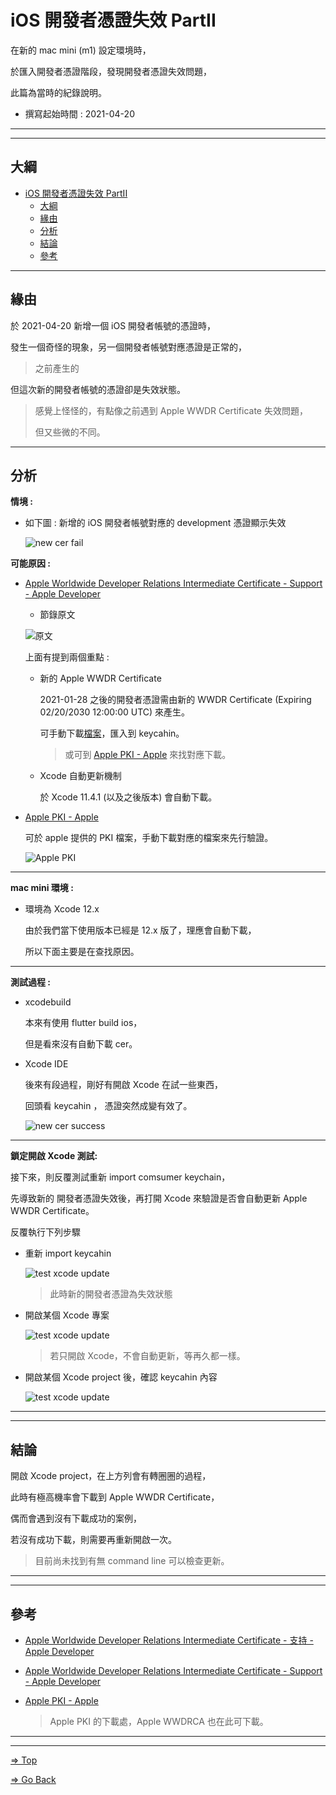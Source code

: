 # iOS 開發者憑證失效 PartII

  在新的 mac mini (m1) 設定環境時，

  於匯入開發者憑證階段，發現開發者憑證失效問題，

  此篇為當時的紀錄說明。

- 撰寫起始時間 : 2021-04-20

---
---

## 大綱

- [iOS 開發者憑證失效 PartII](#ios-開發者憑證失效-partii)
  - [大綱](#大綱)
  - [緣由](#緣由)
  - [分析](#分析)
  - [結論](#結論)
  - [參考](#參考)

---

## 緣由

於 2021-04-20 新增一個 iOS 開發者帳號的憑證時，

發生一個奇怪的現象，另一個開發者帳號對應憑證是正常的，

> 之前產生的

但這次新的開發者帳號的憑證卻是失效狀態。

> 感覺上怪怪的，有點像之前遇到 Apple WWDR Certificate 失效問題，
>
> 但又些微的不同。

---

## 分析

**情境 :**

- 如下圖 : 新增的 iOS 開發者帳號對應的 development 憑證顯示失效

  ![new cer fail](./pics/NewCerFail.png)

**可能原因 :**

- [Apple Worldwide Developer Relations Intermediate Certificate - Support - Apple Developer](https://developer.apple.com/support/wwdr-intermediate-certificate/)

  - 節錄原文

  ![原文](pics/2021-04-21-01-09-32.png)

  上面有提到兩個重點 :

  - 新的 Apple WWDR Certificate

    2021-01-28 之後的開發者憑證需由新的 WWDR Certificate (Expiring 02/20/2030 12:00:00 UTC) 來產生。

    可手動下載[檔案](https://www.apple.com/certificateauthority/AppleWWDRCAG3.cer)，匯入到 keycahin。

    > 或可到 [Apple PKI - Apple](https://www.apple.com/certificateauthority/) 來找對應下載。

  - Xcode 自動更新機制

    於 Xcode 11.4.1 (以及之後版本) 會自動下載。

- [Apple PKI - Apple](https://www.apple.com/certificateauthority/)

  可於 apple 提供的 PKI 檔案，手動下載對應的檔案來先行驗證。

  ![Apple PKI](./pics/ApplePKI.png)

---

**mac mini 環境 :**

- 環境為 Xcode 12.x

  由於我們當下使用版本已經是 12.x 版了，理應會自動下載，

  所以下面主要是在查找原因。

---

**測試過程 :**

- xcodebuild

  本來有使用 flutter build ios，

  但是看來沒有自動下載 cer。

- Xcode IDE

  後來有段過程，剛好有開啟 Xcode 在試一些東西，

  回頭看 keycahin ， 憑證突然成變有效了。

  ![new cer success](./pics/NerCer_Success_01.png)

---

**鎖定開啟 Xcode 測試:**

接下來，則反覆測試重新 import comsumer keychain，

先導致新的 開發者憑證失效後，再打開 Xcode 來驗證是否會自動更新 Apple WWDR Certificate。

反覆執行下列步驟

- 重新 import keycahin

  ![test xcode update](./pics/Test_Xcode_Update_01.png)

  > 此時新的開發者憑證為失效狀態

- 開啟某個 Xcode 專案

  ![test xcode update](./pics/Test_Xcode_Update_02.png)

  > 若只開啟 Xcode，不會自動更新，等再久都一樣。

- 開啟某個 Xcode project 後，確認 keycahin 內容

  ![test xcode update](./pics/Test_Xcode_Update_03.png)

---
---

## 結論

開啟 Xcode project，在上方列會有轉圈圈的過程，

此時有極高機率會下載到 Apple WWDR Certificate，

偶而會遇到沒有下載成功的案例，

若沒有成功下載，則需要再重新開啟一次。

> 目前尚未找到有無 command line 可以檢查更新。

---
---

## 參考

- [Apple Worldwide Developer Relations Intermediate Certificate - 支持 - Apple Developer](https://developer.apple.com/cn/support/wwdr-intermediate-certificate/)

- [Apple Worldwide Developer Relations Intermediate Certificate - Support - Apple Developer](https://developer.apple.com/support/wwdr-intermediate-certificate/)

- [Apple PKI - Apple](https://www.apple.com/certificateauthority/)

  > Apple PKI 的下載處，Apple WWDRCA 也在此可下載。

---
---

[=> Top](#ios-開發者憑證失效-partii)

[=> Go Back](../README.md)

